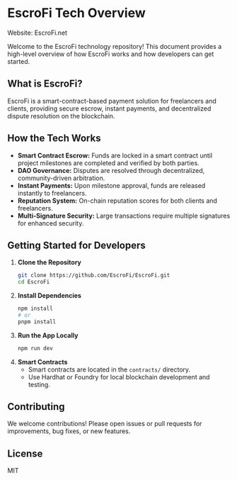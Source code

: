 # EscroFi Tech Overview

Website: EscroFi.net

Welcome to the EscroFi technology repository! This document provides a high-level overview of how EscroFi works and how developers can get started.

## What is EscroFi?
EscroFi is a smart-contract-based payment solution for freelancers and clients, providing secure escrow, instant payments, and decentralized dispute resolution on the blockchain.

## How the Tech Works
- **Smart Contract Escrow:** Funds are locked in a smart contract until project milestones are completed and verified by both parties.
- **DAO Governance:** Disputes are resolved through decentralized, community-driven arbitration.
- **Instant Payments:** Upon milestone approval, funds are released instantly to freelancers.
- **Reputation System:** On-chain reputation scores for both clients and freelancers.
- **Multi-Signature Security:** Large transactions require multiple signatures for enhanced security.

## Getting Started for Developers
1. **Clone the Repository**
   ```bash
   git clone https://github.com/EscroFi/EscroFi.git
   cd EscroFi
   ```
2. **Install Dependencies**
   ```bash
   npm install
   # or
   pnpm install
   ```
3. **Run the App Locally**
   ```bash
   npm run dev
   ```
4. **Smart Contracts**
   - Smart contracts are located in the `contracts/` directory.
   - Use Hardhat or Foundry for local blockchain development and testing.

## Contributing
We welcome contributions! Please open issues or pull requests for improvements, bug fixes, or new features.
 
## License
MIT 
